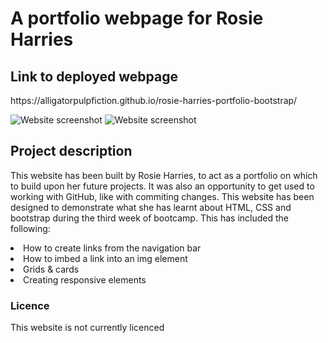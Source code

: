 <h1>A portfolio webpage for Rosie Harries</h1>

<h2>Link to deployed webpage</h2>
https://alligatorpulpfiction.github.io/rosie-harries-portfolio-bootstrap/

![Website screenshot](images/README1)
![Website screenshot](README2.png)


<h2>Project description</h2>

<p> This website has been built by Rosie Harries, to act as a portfolio on which to build upon her future projects. It was also an opportunity to get used to working with GitHub, like with commiting changes. This website has been designed to demonstrate what she has learnt about HTML, CSS and bootstrap during the third week of bootcamp. This has included the following:

<li>How to create links from the navigation bar</li>
<li>How to imbed a link into an img element</li>
<li>Grids & cards</li>
<li>Creating responsive elements</li>


</p>

<h3>Licence</h3>

<p>This website is not currently licenced</p>
